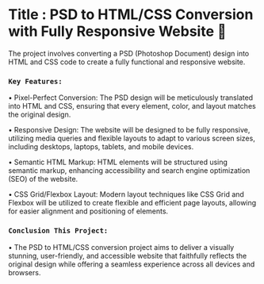# Title : PSD to HTML/CSS Conversion with Fully Responsive Website 🌈 

The project involves converting a PSD (Photoshop Document) design into HTML and CSS code to create a fully functional and responsive website.

### `Key Features:`

• Pixel-Perfect Conversion: The PSD design will be meticulously translated into HTML and CSS, ensuring that every element, color, and layout matches the original design.

• Responsive Design: The website will be designed to be fully responsive, utilizing media queries and flexible layouts to adapt to various screen sizes, including desktops, laptops, tablets, and mobile devices.

• Semantic HTML Markup: HTML elements will be structured using semantic markup, enhancing accessibility and search engine optimization (SEO) of the website.

• CSS Grid/Flexbox Layout: Modern layout techniques like CSS Grid and Flexbox will be utilized to create flexible and efficient page layouts, allowing for easier alignment and positioning of elements.

### `Conclusion This Project:`

• The PSD to HTML/CSS conversion project aims to deliver a visually stunning, user-friendly, and accessible website that faithfully reflects the original design while offering a seamless experience across all devices and browsers.
